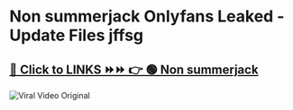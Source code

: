
 # Non summerjack Onlyfans Leaked - Update Files jffsg

## <h2><a href="https://clipsfans.com/Non_summerjack&ref=git">🔗 Click to LINKS ⏩⏩ 👉 🟢 Non summerjack </a></h2>

<a href="https://clipsfans.com/Non_summerjack&ref=git" rel="nofollow" data-target="animated-image.originalLink"><img src="https://i.ibb.co.com/xMMVF88/686577567.gif" alt="Viral Video Original" style="max-width: 100%; display: inline-block;" data-target="animated-image.originalImage"></a>

